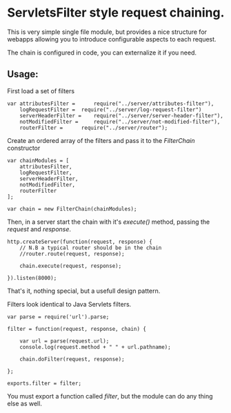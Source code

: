 # ServletsFilter style request chaining.

This is very simple single file module, but provides a nice structure for webapps allowing you to introduce configurable aspects to each request.

The chain is configured in code, you can externalize it if you need.

## Usage:

First load a set of filters

	var attributesFilter = 		require("../server/attributes-filter"),
		logRequestFilter = 	require("../server/log-request-filter")
		serverHeaderFilter = 	require("../server/server-header-filter"),
		notModifiedFilter = 	require("../server/not-modified-filter"),
		routerFilter = 		require("../server/router");

Create an ordered array of the filters and pass it to the _FilterChain_ constructor 

	var chainModules = [
		attributesFilter, 
		logRequestFilter, 
		serverHeaderFilter,
		notModifiedFilter,
		routerFilter
	];

	var chain = new FilterChain(chainModules);


Then, in a server start the chain with it's _execute()_ method, passing the _request_ and _response_.


	http.createServer(function(request, response) {
		// N.B a typical router should be in the chain
		//router.route(request, response);

		chain.execute(request, response);

	}).listen(8000);


That's it, nothing special, but a usefull design pattern.


Filters look identical to Java Servlets filters.

	var parse = require('url').parse;

	filter = function(request, response, chain) {

		var url = parse(request.url);
		console.log(request.method + " " + url.pathname);

		chain.doFilter(request, response);

	};

	exports.filter = filter;

You must export a function called _filter_, but the module can do any thing else as well.


